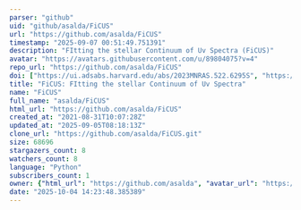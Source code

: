 ```yaml
---
parser: "github"
uid: "github/asalda/FiCUS"
url: "https://github.com/asalda/FiCUS"
timestamp: "2025-09-07 00:51:49.751391"
description: "FItting the stellar Continuum of Uv Spectra (FiCUS)"
avatar: "https://avatars.githubusercontent.com/u/89804075?v=4"
repo_url: "https://github.com/asalda/FiCUS"
doi: ["https://ui.adsabs.harvard.edu/abs/2023MNRAS.522.6295S", "https://ui.adsabs.harvard.edu/abs/2025ascl.soft08019S/abstract"]
title: "FiCUS: FItting the stellar Continuum of Uv Spectra"
name: "FiCUS"
full_name: "asalda/FiCUS"
html_url: "https://github.com/asalda/FiCUS"
created_at: "2021-08-31T10:07:28Z"
updated_at: "2025-09-05T08:18:13Z"
clone_url: "https://github.com/asalda/FiCUS.git"
size: 68696
stargazers_count: 8
watchers_count: 8
language: "Python"
subscribers_count: 1
owner: {"html_url": "https://github.com/asalda", "avatar_url": "https://avatars.githubusercontent.com/u/89804075?v=4", "login": "asalda", "type": "User"}
date: "2025-10-04 14:23:48.385389"
---
```

